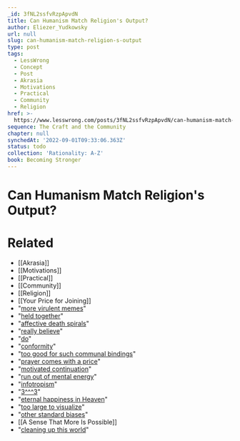 ```yaml
---
_id: 3fNL2ssfvRzpApvdN
title: Can Humanism Match Religion's Output?
author: Eliezer_Yudkowsky
url: null
slug: can-humanism-match-religion-s-output
type: post
tags:
  - LessWrong
  - Concept
  - Post
  - Akrasia
  - Motivations
  - Practical
  - Community
  - Religion
href: >-
  https://www.lesswrong.com/posts/3fNL2ssfvRzpApvdN/can-humanism-match-religion-s-output
sequence: The Craft and the Community
chapter: null
synchedAt: '2022-09-01T09:33:06.363Z'
status: todo
collection: 'Rationality: A-Z'
book: Becoming Stronger
---
```


# Can Humanism Match Religion's Output?


# Related

- [[Akrasia]]
- [[Motivations]]
- [[Practical]]
- [[Community]]
- [[Religion]]
- [[Your Price for Joining]]
- "[more virulent memes](/lw/u/the_ethic_of_handwashing_and_community_epistemic/)"
- "[held together](/lw/3h/why_our_kind_cant_cooperate)"
- "[affective death spirals](http://www.overcomingbias.com/2007/12/affective-death.html)"
- "[really believe](/lw/r/no_really_ive_deceived_myself/)"
- "[do](http://www.overcomingbias.com/2007/08/religions-claim.html)"
- "[conformity](http://www.overcomingbias.com/2007/12/aschs-conformit.html)"
- "[too good for such communal bindings](/lw/3h/why_our_kind_cant_cooperate)"
- "[prayer comes with a price](http://www.reuters.com/article/newsOne/idUSTRE52N63B20090325)"
- "[motivated continuation](http://www.overcomingbias.com/2007/10/motivated-stopp.html)"
- "[run out of mental energy](http://en.wikipedia.org/wiki/Ego_depletion)"
- "[infotropism](/lw/52/why_i_fail_to_act_rationally/#3tm)"
- "[3^^^3](http://www.overcomingbias.com/2007/10/pascals-mugging.html)"
- "[eternal happiness in Heaven](http://www.overcomingbias.com/2008/12/fun-theory.html)"
- "[too large to visualize](http://www.overcomingbias.com/2007/05/scope_insensiti.html)"
- "[other standard biases](http://en.wikipedia.org/wiki/Bystander_effect)"
- [[A Sense That More Is Possible]]
- "[cleaning up this world](http://www.overcomingbias.com/2009/02/interlude-with-the-confessor.html)"
